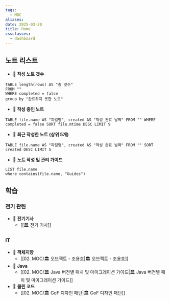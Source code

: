 ```yaml
---
tags:
  - MOC
aliases: 
date: 2025-03-20
title: Home
cssclasses:
  - dashboard
---
```


## 노트 리스트


- 📖 **작성 노트 갯수**
```dataview
TABLE length(rows) AS "총 갯수"
FROM ""
WHERE completed = false
group by "완료하지 못한 노트"
```

- 📖 **작성 중인 노트**
```dataview
TABLE file.name AS "파일명", created AS "작성 완료 날짜" FROM "" WHERE completed = false SORT file.mtime DESC LIMIT 9
```

- 📖 **최근 작성한 노트 (상위 5개)**
```dataview
TABLE file.name AS "파일명", created AS "작성 완료 날짜" FROM "" SORT created DESC LIMIT 5
```

- 📖 **노트 작성 및 관리 가이드**
```dataview
LIST file.name
where contains(file.name, "Guides")
```


## 학습

### 전기 관련

- 📖 **전기기사**
	- [[🏛️ 전기 기사]]
	

### IT

- 📖 **객체지향**
	- [[02. MOC/🏛️ 오브젝트 - 조용호|🏛️ 오브젝트 - 조용호]]
- 📖 **Java**
	- [[02. MOC/🏛️ Java 버전별 패치 및 마이그레이션 가이드|🏛️ Java 버전별 패치 및 마이그레이션 가이드]]
- 📖 **클린 코드**
	- [[02. MOC/🏛️ GoF 디자인 패턴|🏛️ GoF 디자인 패턴]]